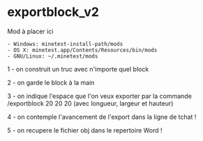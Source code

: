 # exportblock_v2
Mod à placer ici


    - Windows: minetest-install-path/mods
    - OS X: minetest.app/Contents/Resources/bin/mods
    - GNU/Linux: ~/.minetest/mods


1 - on construit un truc avec n'importe quel block

2 - on garde le block à la main

3 - on indique l'espace que l'on veux exporter par la commande /exportblock 20 20 20 (avec longueur, largeur et hauteur)

4 - on contemple l'avancement de l'export dans la ligne de tchat !

5 - on recupere le fichier obj dans le repertoire Word !
